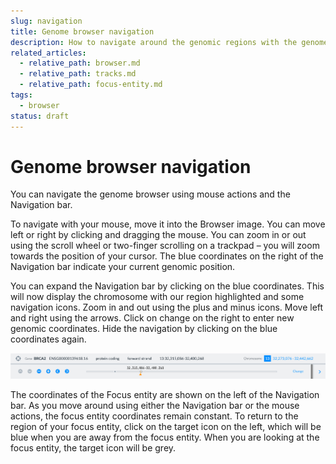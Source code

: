 ```yaml
---
slug: navigation
title: Genome browser navigation
description: How to navigate around the genomic regions with the genome browser
related_articles:
  - relative_path: browser.md
  - relative_path: tracks.md
  - relative_path: focus-entity.md
tags:
  - browser
status: draft
---
```


# Genome browser navigation

You can navigate the genome browser using mouse actions and the Navigation bar.

To navigate with your mouse, move it into the Browser image. You can move left or right by clicking and dragging the mouse. You can zoom in or out using the scroll wheel or two-finger scrolling on a trackpad – you will zoom towards the position of your cursor. The blue coordinates on the right of the Navigation bar indicate your current genomic position.

You can expand the Navigation bar by clicking on the blue coordinates. This will now display the chromosome with our region highlighted and some navigation icons. Zoom in and out using the plus and minus icons. Move left and right using the arrows. Click on change on the right to enter new genomic coordinates. Hide the navigation by clicking on the blue coordinates again.

![The Navigation bar](navigation_bar.png)

The coordinates of the Focus entity are shown on the left of the Navigation bar. As you move around using either the Navigation bar or the mouse actions, the focus entity coordinates remain constant. To return to the region of your focus entity, click on the target icon on the left, which will be blue when you are away from the focus entity. When you are looking at the focus entity, the target icon will be grey.
